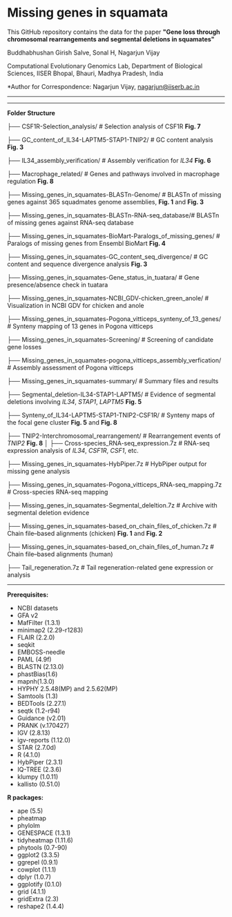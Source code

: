 
# Missing genes in squamata
This GitHub repository contains the data for the paper **"Gene loss through chromosomal rearrangements and segmental deletions in squamates"**

Buddhabhushan Girish Salve, Sonal H, Nagarjun Vijay

Computational Evolutionary Genomics Lab, Department of Biological Sciences, IISER Bhopal, Bhauri, Madhya Pradesh, India

*Author for Correspondence: Nagarjun Vijay, nagarjun@iiserb.ac.in

____________________________________________________________________________________________________________________________________________________

____________________________________________________________________________________________________________________________________________________
**Folder Structure**

├── CSF1R-Selection_analysis/                          # Selection analysis of CSF1R **Fig. 7**

├── GC_content_of_IL34-LAPTM5-STAP1-TNIP2/             # GC content analysis **Fig. 3**

├── IL34_assembly_verification/                        # Assembly verification for _IL34_ **Fig. 6**

├── Macrophage_related/                                # Genes and pathways involved in macrophage regulation **Fig. 8**

├── Missing_genes_in_squamates-BLASTn-Genome/          # BLASTn of missing genes against 365 squadmates genome assemblies, **Fig. 1** and **Fig. 3**

├── Missing_genes_in_squamates-BLASTn-RNA-seq_database/# BLASTn of missing genes against RNA-seq database

├── Missing_genes_in_squamates-BioMart-Paralogs_of_missing_genes/ # Paralogs of missing genes from Ensembl BioMart **Fig. 4**

├── Missing_genes_in_squamates-GC_content_seq_divergence/         # GC content and sequence divergence analysis  **Fig. 3**

├── Missing_genes_in_squamates-Gene_status_in_tuatara/            # Gene presence/absence check in tuatara

├── Missing_genes_in_squamates-NCBI_GDV-chicken_green_anole/      # Visualization in NCBI GDV for chicken and anole

├── Missing_genes_in_squamates-Pogona_vitticeps_synteny_of_13_genes/ # Synteny mapping of 13 genes in Pogona vitticeps

├── Missing_genes_in_squamates-Screening/                         # Screening of candidate gene losses

├── Missing_genes_in_squamates-pogona_vitticeps_assembly_verfication/ # Assembly assessment of Pogona vitticeps

├── Missing_genes_in_squamates-summary/                           # Summary files and results

├── Segmental_deletion-IL34-STAP1-LAPTM5/             # Evidence of segmental deletions involving _IL34_, _STAP1_, _LAPTM5_ **Fig. 5**

├── Synteny_of_IL34-LAPTM5-STAP1-TNIP2-CSF1R/         # Synteny maps of the focal gene cluster **Fig. 5** and **Fig. 8**

├── TNIP2-Interchromosomal_rearrangement/             # Rearrangement events of _TNIP2_ **Fig. 8**
│
├── Cross-species_RNA-seq_expression.7z               # RNA-seq expression analysis of _IL34_, _CSF1R_, _CSF1_, etc.

├── Missing_genes_in_squamates-HybPiper.7z            # HybPiper output for missing gene analysis

├── Missing_genes_in_squamates-Pogona_vitticeps_RNA-seq_mapping.7z # Cross-species RNA-seq mapping 

├── Missing_genes_in_squamates-Segmental_deleltion.7z # Archive with segmental deletion evidence

├── Missing_genes_in_squamates-based_on_chain_files_of_chicken.7z  # Chain file–based alignments (chicken) **Fig. 1** and **Fig. 2**

├── Missing_genes_in_squamates-based_on_chain_files_of_human.7z    # Chain file–based alignments (human)

├── Tail_regeneration.7z                            # Tail regeneration-related gene expression or analysis

____________________________________________________________________________________________________________________________________________________
**Prerequisites:**
- NCBI datasets
- GFA v2
- MafFilter (1.3.1)
- minimap2 (2.29-r1283)
- FLAIR (2.2.0)
- seqkit
- EMBOSS-needle
- PAML (4.9f)
- BLASTN (2.13.0)
- phastBias(1.6)
- mapnh(1.3.0)
- HYPHY 2.5.48(MP) and 2.5.62(MP)
- Samtools (1.3)
- BEDTools (2.27.1)
- seqtk (1.2-r94)
- Guidance (v2.01)
- PRANK (v.170427)
- IGV (2.8.13)
- igv-reports (1.12.0)
- STAR (2.7.0d)
- R (4.1.0)
- HybPiper (2.3.1)
- IQ-TREE (2.3.6)
- klumpy (1.0.11)
- kallisto (0.51.0)

**R packages:**
- ape (5.5)
- pheatmap
- phylolm
- GENESPACE (1.3.1)
- tidyheatmap (1.11.6)
- phytools (0.7-90)
- ggplot2 (3.3.5)
- ggrepel (0.9.1)
- cowplot (1.1.1)
- dplyr (1.0.7)
- ggplotify (0.1.0)
- grid (4.1.1)
- gridExtra (2.3)
- reshape2 (1.4.4)
